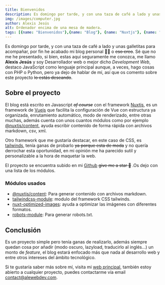 ```yaml
---
title: Bienvenidos
description: Es domingo por tarde, y con una taza de café a lado y unas galletitas para acompañar, por fin he acabado mi blog personal 🥳🥳 ...
img: /images/computer.jpg
author: Alexis Jesús
alt: Ordenador encima de una mesa de madera.
tags: [{name: "Bienvenidos"},{name: "Blog"}, {name: "Nuxtjs"}, {name: "Desarrollo"}]
---
```


Es domingo por tarde, y con una taza de café a lado y unas galletitas para acompañar, por fin he acabado mi blog personal 🥳🥳 o ~~eso creo~~. Sé que no me he presentado, si bien, estas aquí seguramente me conozca, me llamo __Alexis Jesús__ y soy Desarrollador web o mejor dicho _Development Web_, destaco JavaScript como lenguaje principal aunque, a veces, hago cosas con PHP o Python, pero ya dejo de hablar de mí, así que os comento sobre este proyecto ~~lo estás deseando~~.

## Sobre el proyecto

El blog está escrito en Javascript ~~_of course_~~ con el framework [Nuxtjs](https://nuxtjs.org), es un framework de [Vuejs](https://vuejs.org/) que facilita la configuración de Vue con estructura ya organizada, enrutamiento automático, modo de renderizado, entre otras muchas, además cuenta con unos cuantos módulos como por ejemplo [@nuxtjs/content](https://content.nuxtjs.org/), ayuda escribir contenido de forma rápida con archivos markdown, csv, xml.

Otro framework que me gustaría destacar, en este caso de CSS, es [tailwinds](https://tailwindcss.com/), tenía ganas de probarlo ~~ya porque esta de moda~~ y no quería derrochar esta oportunidad, en mi opinión me ha parecido sutil y personalizable a la hora de maquetar la web.

El proyecto se encuentra subido en mi [Github](https://github.com/alexisjsm/Aleblog) ~~give me a star 🌟~~ .Os dejo con una lista de los módulos.

### Módulos usados

* [@nuxtjs/content](https://content.nuxtjs.org/): Para generar contenido con archivos markdown.
* [tailwindcss-module](https://github.com/nuxt-community/tailwindcss-module): modulo del framework CSS tailwinds.
* [nuxt-optimized-images](https://github.com/juliomrqz/nuxt-optimized-images): ayuda a optimizar las imágenes con diferentes formatos.
* [robots-module](https://github.com/nuxt-community/robots-module): Para generar robots.txt.

## Conclusión

Es un proyecto simple pero tenía ganas de realizarlo, además siempre quedan cosa por añadir (modo oscuro, lazyload, traducirlo al inglés...) un monto de _feature_, el blog estará enfocado más que nada al desarrollo web y entre otros intereses del ámbito tecnológico.

Si te gustaría saber más sobre mí, visita mi [web principal](https://alewebdev.com), también estoy abierto a cualquier proyecto, puedes contactarme vía email <a href="mailto:contact@alewebdev.com">contact@alewebdev.com</a>.